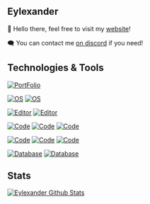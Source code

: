 ## Eylexander

👋 Hello there, feel free to visit my [website](https://eylexander.xyz)!

🗨️ You can contact me [on discord](https://discord.com/users/344526513577918477 "DM me !") if you need!

## Technologies & Tools

[![PortFolio](https://img.shields.io/website?down_color=red&down_message=Offline&label=Website&up_color=2bbc8a&up_message=Online&url=http%3A%2F%2Feylexander.xyz)](https://eylexander.xyz/)

[![OS](https://img.shields.io/badge/OS-EndeavourOS-informational?style=flat&logo=OS&logoColor=white&color=2bbc8a)](https://shields.io/)
[![OS](https://img.shields.io/badge/OS-Windows-informational?style=flat&logo=OS&logoColor=white&color=2bbc8a)](https://shields.io/)

[![Editor](https://img.shields.io/badge/Editor-VScode-informational?style=flat&logo=Editor&logoColor=white&color=2bbc8a)](https://shields.io/)
[![Editor](https://img.shields.io/badge/Editor-IntelliJ-informational?style=flat&logo=Editor&logoColor=white&color=2bbc8a)](https://shields.io/)

[![Code](https://img.shields.io/badge/Code-Java-informational?style=flat&logo=Code&logoColor=white&color=2bbc8a)](https://shields.io/)
[![Code](https://img.shields.io/badge/Code-Javascript-informational?style=flat&logo=Code&logoColor=white&color=2bbc8a)](https://shields.io/)
[![Code](https://img.shields.io/badge/Code-NodeJS-informational?style=flat&logo=Code&logoColor=white&color=2bbc8a)](https://shields.io/)

[![Code](https://img.shields.io/badge/Code-HTML-informational?style=flat&logo=Code&logoColor=white&color=2bbc8a)](https://shields.io/)
[![Code](https://img.shields.io/badge/Code-CSS-informational?style=flat&logo=Code&logoColor=white&color=2bbc8a)](https://shields.io/)
[![Code](https://img.shields.io/badge/Code-JavaFX-informational?style=flat&logo=Code&logoColor=white&color=2bbc8a)](https://shields.io/)

[![Database](https://img.shields.io/badge/Database-SQLite-informational?style=flat&logo=Databases&logoColor=white&color=2bbc8a)](https://shields.io/)
[![Database](https://img.shields.io/badge/Database-SQL-informational?style=flat&logo=Databases&logoColor=white&color=2bbc8a)](https://shields.io/)

## Stats

[![Eylexander Github Stats](https://github-readme-stats.vercel.app/api?username=Eylexander&show_icons=true&theme=github_dark)](https://github.com/anuraghazra/github-readme-stats#readme)

